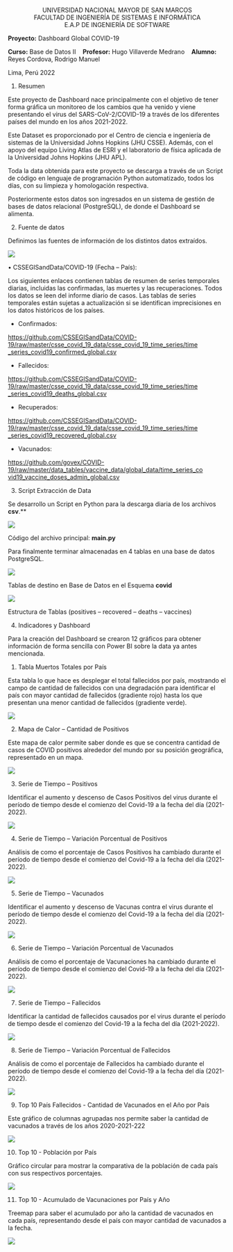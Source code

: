 ﻿<p style="text-align: center;">UNIVERSIDAD NACIONAL MAYOR DE SAN MARCOS <br>FACULTAD DE INGENIERÍA DE SISTEMAS E INFORMÁTICA <br> E.A.P DE INGENIERÍA DE SOFTWARE


**Proyecto:**                  Dashboard Global COVID-19 

**Curso:** Base de Datos II&nbsp;&nbsp;&nbsp;&nbsp;**Profesor:** Hugo Villaverde Medrano&nbsp;&nbsp;&nbsp;&nbsp;**Alumno:** Reyes Cordova, Rodrigo Manuel 

Lima, Perú 2022 

1. Resumen 

Este proyecto de Dashboard nace principalmente con el objetivo de tener forma gráfica un monitoreo de los cambios que ha venido y viene presentando el virus del SARS-CoV-2/COVID-19 a través de los diferentes países del mundo en los años 2021-2022. 

Este Dataset es proporcionado por el Centro de ciencia e ingeniería de sistemas de la Universidad Johns Hopkins (JHU CSSE). Además, con el apoyo del equipo Living Atlas de ESRI y el laboratorio de física aplicada de la Universidad Johns Hopkins (JHU APL). 

Toda la data obtenida para este proyecto se descarga a través de un Script de código en lenguaje de programación Python automatizado, todos los días, con su limpieza y homologación respectiva. 

Posteriormente estos datos son ingresados en un sistema de gestión de bases de datos relacional (PostgreSQL), de donde el Dashboard se alimenta. 

2. Fuente de datos 

Definimos las fuentes de información de los distintos datos extraídos. 

![](images/readme_img/Aspose.Words.8732b6f7-cad1-4001-8cd0-e07b4a5be64c.002.jpeg)

•  CSSEGISandData/COVID-19 (Fecha – País): 

Los siguientes enlaces contienen tablas de resumen de series temporales diarias, incluidas las confirmadas, las muertes y las recuperaciones. Todos los datos se leen del informe diario de casos. Las tablas de series temporales están sujetas a actualización si se identifican imprecisiones en los datos históricos de los países. 

- Confirmados: 

[https://github.com/CSSEGISandData/COVID- 19/raw/master/csse_covid_19_data/csse_covid_19_time_series/time _series_covid19_confirmed_global.csv ](https://github.com/CSSEGISandData/COVID-19/raw/master/csse_covid_19_data/csse_covid_19_time_series/time_series_covid19_confirmed_global.csv)

- Fallecidos: 

[https://github.com/CSSEGISandData/COVID- 19/raw/master/csse_covid_19_data/csse_covid_19_time_series/time _series_covid19_deaths_global.csv ](https://github.com/CSSEGISandData/COVID-19/raw/master/csse_covid_19_data/csse_covid_19_time_series/time_series_covid19_deaths_global.csv)

- Recuperados: 

[https://github.com/CSSEGISandData/COVID- 19/raw/master/csse_covid_19_data/csse_covid_19_time_series/time _series_covid19_recovered_global.csv ](https://github.com/CSSEGISandData/COVID-19/raw/master/csse_covid_19_data/csse_covid_19_time_series/time_series_covid19_recovered_global.csv)

- Vacunados: 

[https://github.com/govex/COVID- 19/raw/master/data_tables/vaccine_data/global_data/time_series_co vid19_vaccine_doses_admin_global.csv ](https://github.com/govex/COVID-19/raw/master/data_tables/vaccine_data/global_data/time_series_covid19_vaccine_doses_admin_global.csv)

3. Script Extracción de Data 

Se desarrollo un Script en Python para la descarga diaria de los archivos **csv**.** 

![](images/readme_img/Aspose.Words.8732b6f7-cad1-4001-8cd0-e07b4a5be64c.003.png)

Código del archivo principal: **main.py** 

Para finalmente terminar almacenadas en 4 tablas en una base de datos PostgreSQL. 

![](images/readme_img/Aspose.Words.8732b6f7-cad1-4001-8cd0-e07b4a5be64c.004.png)

Tablas de destino en Base de Datos en el Esquema **covid** 

![](images/readme_img/Aspose.Words.8732b6f7-cad1-4001-8cd0-e07b4a5be64c.005.jpeg)

Estructura de Tablas (positives – recovered – deaths – vaccines) 

4. Indicadores y Dashboard 

Para la creación del Dashboard se crearon 12 gráficos para obtener información de forma sencilla con Power BI sobre la data ya antes mencionada. 

1) Tabla Muertos Totales por País 

Esta tabla lo que hace es desplegar el total fallecidos por país, mostrando el campo de cantidad de fallecidos con una degradación para identificar el país con mayor cantidad de fallecidos (gradiente rojo) hasta los que presentan una menor cantidad de fallecidos (gradiente verde). 

![](images/readme_img/Aspose.Words.8732b6f7-cad1-4001-8cd0-e07b4a5be64c.006.jpeg)

2) Mapa de Calor – Cantidad de Positivos 

Este mapa de calor permite saber donde es que se concentra cantidad de casos de COVID positivos alrededor del mundo por su posición geográfica, representado en un mapa. 

![](images/readme_img/Aspose.Words.8732b6f7-cad1-4001-8cd0-e07b4a5be64c.007.jpeg)

3) Serie de Tiempo – Positivos 

Identificar el aumento y descenso de Casos Positivos del virus durante el período de tiempo desde el comienzo del Covid-19 a la fecha del día (2021-2022). 

![](images/readme_img/Aspose.Words.8732b6f7-cad1-4001-8cd0-e07b4a5be64c.008.jpeg)

4) Serie de Tiempo – Variación Porcentual de Positivos 

Análisis de como el porcentaje de Casos Positivos ha cambiado durante el período de tiempo desde el comienzo del Covid-19 a la fecha del día (2021-2022). 

![](images/readme_img/Aspose.Words.8732b6f7-cad1-4001-8cd0-e07b4a5be64c.009.jpeg)

5) Serie de Tiempo – Vacunados 

Identificar el aumento y descenso de Vacunas contra el virus durante el período de tiempo desde el comienzo del Covid-19 a la fecha del día (2021-2022). 

![](images/readme_img/Aspose.Words.8732b6f7-cad1-4001-8cd0-e07b4a5be64c.010.jpeg)

6) Serie de Tiempo – Variación Porcentual de Vacunados 

Análisis de como el porcentaje de Vacunaciones ha cambiado durante el período de tiempo desde el comienzo del Covid-19 a la fecha del día (2021-2022). 

![](images/readme_img/Aspose.Words.8732b6f7-cad1-4001-8cd0-e07b4a5be64c.011.jpeg)

7) Serie de Tiempo – Fallecidos 

Identificar la cantidad de fallecidos causados por el virus durante el período de tiempo desde el comienzo del Covid-19 a la fecha del día (2021-2022). 

![](images/readme_img/Aspose.Words.8732b6f7-cad1-4001-8cd0-e07b4a5be64c.012.jpeg)

8) Serie de Tiempo – Variación Porcentual de Fallecidos 

Análisis de como el porcentaje de Fallecidos ha cambiado durante el período de tiempo desde el comienzo del Covid-19 a la fecha del día (2021-2022). 

![](images/readme_img/Aspose.Words.8732b6f7-cad1-4001-8cd0-e07b4a5be64c.013.jpeg)

9) Top 10 País Fallecidos - Cantidad de Vacunados en el Año por País 

Este gráfico de columnas agrupadas nos permite saber la cantidad de vacunados a través de los años 2020-2021-222 

![](images/readme_img/Aspose.Words.8732b6f7-cad1-4001-8cd0-e07b4a5be64c.014.jpeg)

10) Top 10 - Población por País 

Gráfico circular para mostrar la comparativa de la población de cada país con sus respectivos porcentajes. 

![](images/readme_img/Aspose.Words.8732b6f7-cad1-4001-8cd0-e07b4a5be64c.015.png)

11) Top 10 - Acumulado de Vacunaciones por País y Año 

Treemap para saber el acumulado por año la cantidad de vacunados en cada país, representando desde el país con mayor cantidad de vacunados a la fecha. 

![](images/readme_img/Aspose.Words.8732b6f7-cad1-4001-8cd0-e07b4a5be64c.016.jpeg)
